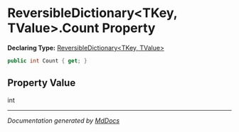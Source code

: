 ﻿# ReversibleDictionary\<TKey, TValue\>.Count Property

**Declaring Type:** [ReversibleDictionary\<TKey, TValue\>](../index.md)

```csharp
public int Count { get; }
```

## Property Value

int

___

*Documentation generated by [MdDocs](https://github.com/ap0llo/mddocs)*
